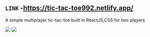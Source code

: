 ## `LINK` -https://tic-tac-toe992.netlify.app/

A simple multiplayer tic-tac-toe built in ReactJS,CSS for two players

<img src="https://drive.google.com/file/d/1JLEyyQS9iAkLNy4sC1os4QEEy7_-k1Uz/view?usp=sharing">

<img src="https://drive.google.com/file/d/10Oh64316-Z0D8-ZbPcD4y2IC7rR5aOWS/view?usp=sharing">
